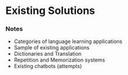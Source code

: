 Existing Solutions
==================

### Notes

-	Categories of language learning applications
-	Sample of existing applications
-	Dictionaries and Translation
-	Repetition and Memorization systems
-	Existing chatbots (attempts)
